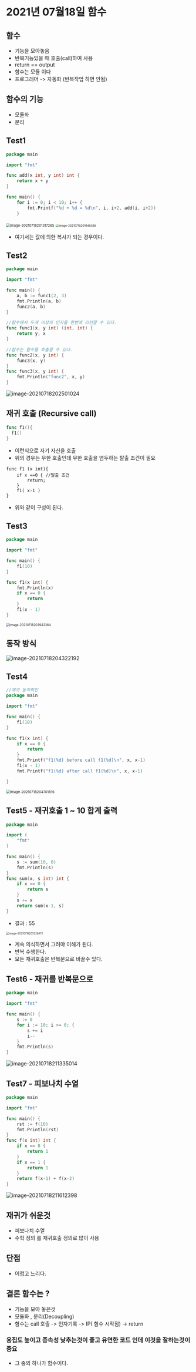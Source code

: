 # 2021년 07월18일 함수
## 함수  
- 기능을 모아놓음  
- 반복기능있을 때 호출(call)하여 사용  
- return == output
- 함수는 모듈 이다
- 프로그래머 -> 자동화 (반복작업 하면 안됨)
## 함수의 기능  
- 모듈화  
- 분리  
## Test1  
```go
package main

import "fmt"

func add(x int, y int) int {
	return x + y
}

func main() {
	for i := 0; i < 10; i++ {
		fmt.Printf("%d + %d = %d\n", i, i+2, add(i, i+2))
	}
```
<img src="2021년07월18일GoLang-함수.assets/image-20210718201317265.png" alt="image-20210718201317265" style="zoom: 67%;" />
<img src="2021년07월18일GoLang-함수.assets/image-20210718201946386.png" alt="image-20210718201946386" style="zoom:55%;" />

- 여기서는 값에 의한 복사가 되는 경우이다. 
##  Test2   

```go
package main

import "fmt"

func main() {
	a, b := func1(2, 3)
	fmt.Println(a, b)
	func2(a, b)
}

//함수에서 두개 이상의 인자를 한번에 리턴할 수 있다.
func func1(x, y int) (int, int) {
	return y, x
}

//함수는 함수를 호출할 수 있다.
func func2(x, y int) {
	func3(x, y)
}
func func3(x, y int) {
	fmt.Println("func2", x, y)
}
```
![image-20210718202501024](2021년07월18일GoLang-함수.assets/image-20210718202501024.png)
## 재귀 호출 (Recursive call)
``` go
func f1(){
  f1()
}
```
- 이런식으로 자기 자신을 호출 
- 위의 경우는 무한 호출인데 무한 호출을 염두하는 탈출 조건이 필요 
```
func f1 (x int){
	if x ==0 { //탈출 조건
		return;
	}
	f1( x-1 )
}
```
- 위와 같이 구성이 된다. 
## Test3  

```go
package main

import "fmt"

func main() {
	f1(10)
}

func f1(x int) {
	fmt.Println(x)
	if x == 0 {
		return
	}
	f1(x - 1)
}
```
<img src="2021년07월18일GoLang-함수.assets/image-20210718203942364.png" alt="image-20210718203942364" style="zoom:60%;" />  

## 동작 방식  

![image-20210718204322192](2021년07월18일GoLang-함수.assets/image-20210718204322192.png)  
## Test4    
```go 
//재귀 동작확인
package main

import "fmt"

func main() {
	f1(10)
}

func f1(x int) {
	if x == 0 {
		return
	}
	fmt.Printf("f1(%d) before call f1(%d)\n", x, x-1)
	f1(x - 1)
	fmt.Printf("f1(%d) after call f1(%d)\n", x, x-1)

}
```
<img src="2021년07월18일GoLang-함수.assets/image-20210718204701816.png" alt="image-20210718204701816" style="zoom: 67%;" />

## Test5 - 재귀호출 1 ~ 10 합계 출력  

```go
package main

import (
	"fmt"
)

func main() {
	s := sum(10, 0)
	fmt.Println(s)
}
func sum(x, s int) int {
	if x == 0 {
		return s
	}
	s += x
	return sum(x-1, s)
}
```

- 결과 : 55 

<img src="2021년07월18일GoLang-함수.assets/image-20210718205526872.png" alt="image-20210718205526872" style="zoom:50%;" />

- 계속 의식하면서 그려야 이해가 된다. 
- 반복 수행한다. 
- 모든 재귀호출은 반복문으로 바꿀수 있다. 

##  Test6 - 재귀를 반복문으로  
```go  
package main

import "fmt"

func main() {
	s := 0
	for i := 10; i >= 0; {
		s += i
		i--
	}
	fmt.Println(s)
}
```
![image-20210718211335014](2021년07월18일GoLang-함수.assets/image-20210718211335014.png)
## Test7 - 피보나치 수열  
```go
package main

import "fmt"

func main() {
	rst := f(10)
	fmt.Println(rst)
}
func f(x int) int {
	if x == 0 {
		return 1
	}
	if x == 1 {
		return 1
	}
	return f(x-1) + f(x-2)
}
```
![image-20210718211612398](2021년07월18일GoLang-함수.assets/image-20210718211612398.png)
## 재귀가 쉬운것  
- 피보나치 수열  
- 수학 정의 를 재귀호출 정의로 많이 사용  
## 단점
- 어렵고 느리다.
## 결론 함수는 ?
- 기능을 모아 놓은것 
- 모듈화 , 분리(Decoupling)
- 함수는 call 호출 -> 인자기록 -> IP( 함수 시작점) -> return 
### 응집도 높이고 종속성 낮추는것이 좋고 유연한 코드 인데 이것을 잘하는것이 중요
- 그 중의 하나가 함수이다. 

